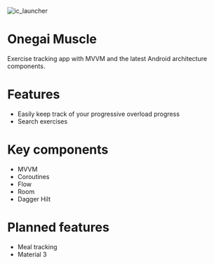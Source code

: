 ![ic_launcher](https://user-images.githubusercontent.com/82329099/201108123-d311e875-02f1-4ad7-85bc-52bf74273743.png)
# Onegai Muscle
Exercise tracking app with MVVM and the latest Android architecture components. 
# Features
- Easily keep track of your progressive overload progress
- Search exercises
# Key components
- MVVM
- Coroutines
- Flow
- Room
- Dagger Hilt
# Planned features
- Meal tracking
- Material 3
